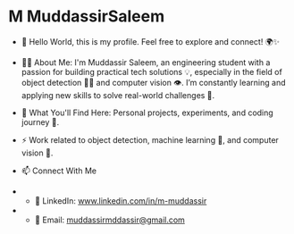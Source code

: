 # M MuddassirSaleem
- 👋 Hello World, this is my profile. Feel free to explore and connect! 🌍✨

- 👨‍💻 About Me: I'm Muddassir Saleem, an engineering student with a passion for building practical tech solutions 💡, especially in the field of object detection 🕵️‍♂️ and computer vision 👁️. I’m constantly learning and applying new skills to solve real-world challenges 🌱.

- 👀 What You'll Find Here: Personal projects, experiments, and coding journey 🚀.

- ⚡ Work related to object detection, machine learning 🤖, and computer vision 🧠.

- 📫 Connect With Me
- - 📎 LinkedIn: www.linkedin.com/in/m-muddassir 
- - 📧 Email: muddassirmddassir@gmail.com 

